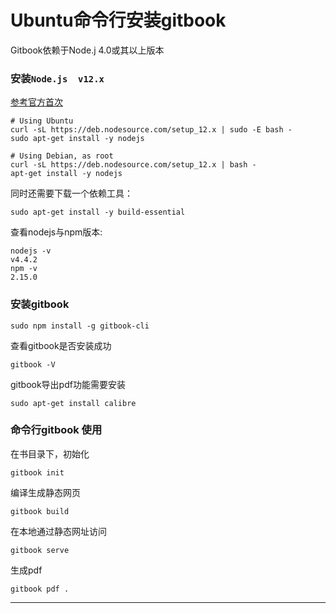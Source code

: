 # Ubuntu命令行安装gitbook
Gitbook依赖于Node.j 4.0或其以上版本
### 安装`Node.js  v12.x`
[参考官方首次](https://github.com/nodesource/distributions/blob/master/README.md)
```
# Using Ubuntu
curl -sL https://deb.nodesource.com/setup_12.x | sudo -E bash -
sudo apt-get install -y nodejs

# Using Debian, as root
curl -sL https://deb.nodesource.com/setup_12.x | bash -
apt-get install -y nodejs
```
同时还需要下载一个依赖工具：
```
sudo apt-get install -y build-essential
```
查看nodejs与npm版本: 
```
nodejs -v 
v4.4.2 
npm -v 
2.15.0
```
### 安装gitbook
```
sudo npm install -g gitbook-cli
```
查看gitbook是否安装成功
```
gitbook -V
```
gitbook导出pdf功能需要安装
```
sudo apt-get install calibre 
```
### 命令行gitbook 使用
在书目录下，初始化
```
gitbook init
```
编译生成静态网页
```
gitbook build
```
在本地通过静态网址访问
```
gitbook serve
```
生成pdf
```
gitbook pdf .
```
---

